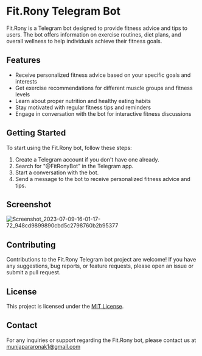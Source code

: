 # Fit.Rony Telegram Bot

Fit.Rony is a Telegram bot designed to provide fitness advice and tips to users. The bot offers information on exercise routines, diet plans, and overall wellness to help individuals achieve their fitness goals.

## Features

- Receive personalized fitness advice based on your specific goals and interests
- Get exercise recommendations for different muscle groups and fitness levels
- Learn about proper nutrition and healthy eating habits
- Stay motivated with regular fitness tips and reminders
- Engage in conversation with the bot for interactive fitness discussions

## Getting Started

To start using the Fit.Rony bot, follow these steps:

1. Create a Telegram account if you don't have one already.
2. Search for "@FitRonyBot" in the Telegram app.
3. Start a conversation with the bot.
4. Send a message to the bot to receive personalized fitness advice and tips.

## Screenshot
![Screenshot_2023-07-09-16-01-17-72_948cd9899890cbd5c2798760b2b95377](https://github.com/ronakmunjapara/TelegramBot/assets/43374534/c9613a8f-f8de-47be-bd19-f9dcab34573a)


## Contributing

Contributions to the Fit.Rony Telegram bot project are welcome! If you have any suggestions, bug reports, or feature requests, please open an issue or submit a pull request.

## License

This project is licensed under the [MIT License](LICENSE).

## Contact

For any inquiries or support regarding the Fit.Rony bot, please contact us at munjapararonak1@gmail.com


